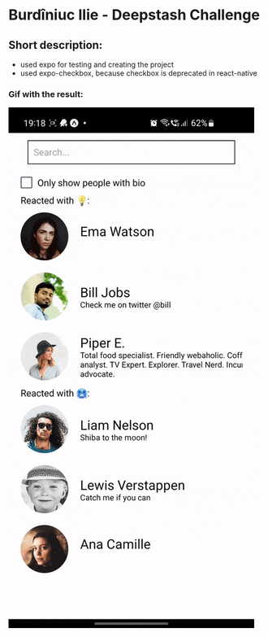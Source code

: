 # Burdîniuc Ilie - Deepstash Challenge

## Short description:
- used expo for testing and creating the project
- used expo-checkbox, because checkbox is deprecated in react-native

### Gif with the result:
![Alt Text](show.gif)